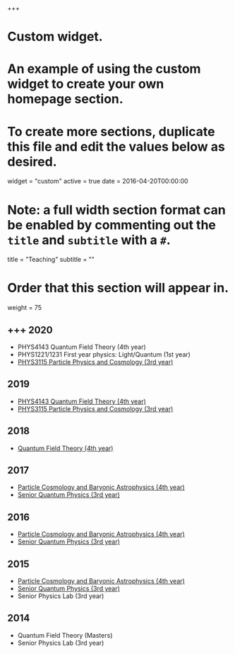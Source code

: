 +++
# Custom widget.
# An example of using the custom widget to create your own homepage section.
# To create more sections, duplicate this file and edit the values below as desired.
widget = "custom"
active = true
date = 2016-04-20T00:00:00

# Note: a full width section format can be enabled by commenting out the `title` and `subtitle` with a `#`.
title = "Teaching"
subtitle = ""

# Order that this section will appear in.
weight = 75

+++
2020
-----
* PHYS4143 Quantum Field Theory (4th year)
* PHYS1221/1231 First year physics: Light/Quantum (1st year)
* [PHYS3115 Particle Physics and Cosmology (3rd year)](teaching/PP2020.pdf)


2019
-----
* [PHYS4143 Quantum Field Theory (4th year)](teaching/QFT2019.pdf)
* [PHYS3115 Particle Physics and Cosmology (3rd year)](teaching/PP2019.pdf)

2018
-----
* [Quantum Field Theory (4th year)](teaching/QFT2018.pdf)

2017
-----
* [Particle Cosmology and Baryonic Astrophysics (4th year)](teaching/ParticleCosmology2017.pdf)
* [Senior Quantum Physics (3rd year)](teaching/QuantumPhysics2017.pdf)

2016
-----
* [Particle Cosmology and Baryonic Astrophysics (4th year)](teaching/ParticleCosmology2016.pdf)
* [Senior Quantum Physics (3rd year)](teaching/QuantumPhysics2016.pdf)

2015
-----
* [Particle Cosmology and Baryonic Astrophysics (4th year)](teaching/ParticleCosmology2015.pdf)
* [Senior Quantum Physics (3rd year)](teaching/QuantumPhysics2015.pdf)
* Senior Physics Lab (3rd year)

2014
-----
* Quantum Field Theory (Masters)
* Senior Physics Lab (3rd year)
